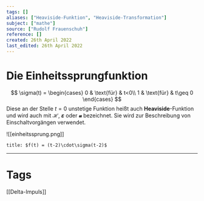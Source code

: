 ```yaml
---
tags: []
aliases: ["Heaviside-Funktion", "Heaviside-Transformation"]
subject: ["mathe"]
source: ["Rudolf Frauenschuh"]
reference: []
created: 26th April 2022
last_edited: 26th April 2022
---
```


# Die Einheitssprungfunktion
$$
\sigma(t) =
\begin{cases}
0 & \text{für} & t<0\\
1 & \text{für} & t\geq 0
\end{cases}
$$
Diese an der Stelle $t=0$ unstetige Funktion heißt auch **Heaviside**-Funktion und wird auch mit **$\mathscr{H}$**, **$\varepsilon$** oder **$\mathcal{u}$** bezeichnet. Sie wird zur Beschreibung von Einschaltvorgängen verwendet.

![[einheitssprung.png]]
``` ad-example 
title: $f(t) = (t-2)\cdot\sigma(t-2)$

```



---
# Tags
[[Delta-Impuls]]